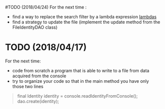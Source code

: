 #TODO (2018/04/24)
For the next time :
* find a way to replace the search filter by a lambda expression [lambdas](https://docs.oracle.com/javase/tutorial/java/javaOO/lambdaexpressions.html "lambdas")
* find a strategy to update the file (implement the update method from the FileIdentityDAO class)



# TODO (2018/04/17)
For the next time:
 * code from scratch a program that is able to write to a file from data acquired from the console
 * try to organize your code so that in the main method you have only those two lines 
 
>   final Identity identity = console.readIdentityFromConsole();
>   dao.create(identity);

